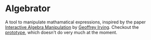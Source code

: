 # Algebrator

A tool to manipulate mathamatical expressions, inspired by the paper [Interactive Algebra Manipulation](https://github.com/trebor/algebrator/blob/master/resources/shuffle.pdf) by [Geoffrey Irving](https://github.com/girving). Checkout the [prototype](https://trebor.github.io/algebrator), which doesn't do very much at the moment.
